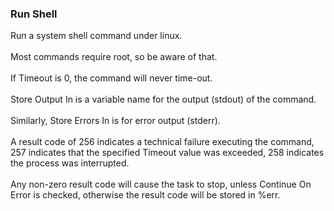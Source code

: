 ### Run Shell

Run a system shell command under linux.\
\
Most commands require root, so be aware of that.\
\
If Timeout is 0, the command will never time-out.\
\
Store Output In is a variable name for the output (stdout) of the
command.\
\
Similarly, Store Errors In is for error output (stderr).\
\
A result code of 256 indicates a technical failure executing the
command, 257 indicates that the specified Timeout value was exceeded,
258 indicates the process was interrupted.\
\
Any non-zero result code will cause the task to stop, unless Continue On
Error is checked, otherwise the result code will be stored in %err.
